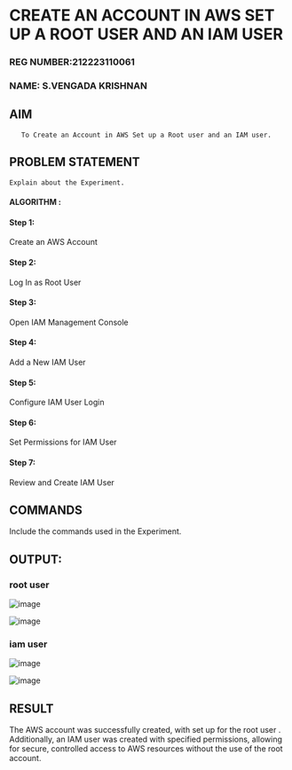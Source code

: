  # CREATE AN  ACCOUNT IN AWS SET UP A ROOT USER AND AN IAM USER 
### REG NUMBER:212223110061
### NAME: S.VENGADA KRISHNAN
 
  ## AIM
       To Create an Account in AWS Set up a Root user and an IAM user.
## PROBLEM STATEMENT
    Explain about the Experiment.

#### ALGORITHM :
#### Step 1:
Create an AWS Account

#### Step 2:
Log In as Root User

#### Step 3:
Open IAM Management Console

#### Step 4:
Add a New IAM User

#### Step 5:
Configure IAM User Login

#### Step 6:
Set Permissions for IAM User

#### Step 7:
Review and Create IAM User
## COMMANDS
Include the commands used in the Experiment.

## OUTPUT:
### root user
![image](https://github.com/user-attachments/assets/822584de-176f-40f2-b585-b72289bd79f0)

![image](https://github.com/user-attachments/assets/e149eb44-80b3-4011-b3ba-c4731f15c1df)


### iam user

![image](https://github.com/user-attachments/assets/fcbcff46-0e1e-4768-88ee-91def21cf80c)

![image](https://github.com/user-attachments/assets/eda258b7-df5a-443a-83f6-8f173906f6a9)


## RESULT
 
The AWS account was successfully created, with set up for the root user . Additionally, an IAM user was created with specified permissions, allowing for secure, controlled access to AWS resources without the use of the root account.
  


